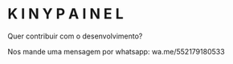 # K I N Y   P A I N E L
Quer contribuir com o desenvolvimento?

Nos mande uma mensagem por whatsapp:
wa.me/552179180533

